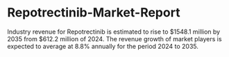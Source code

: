 # Repotrectinib-Market-Report
Industry revenue for Repotrectinib is estimated to rise to $1548.1 million by 2035 from $612.2 million of 2024. The revenue growth of market players is expected to average at 8.8% annually for the period 2024 to 2035.
